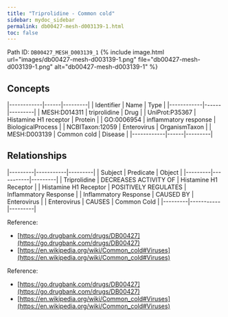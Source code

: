 ```yaml
---
title: "Triprolidine - Common cold"
sidebar: mydoc_sidebar
permalink: db00427-mesh-d003139-1.html
toc: false 
---
```



Path ID: `DB00427_MESH_D003139_1`
{% include image.html url="images/db00427-mesh-d003139-1.png" file="db00427-mesh-d003139-1.png" alt="db00427-mesh-d003139-1" %}

## Concepts

|------------|------|---------|
| Identifier | Name | Type    |
|------------|------|---------|
| MESH:D014311 | triprolidine | Drug |
| UniProt:P35367 | Histamine H1 receptor | Protein |
| GO:0006954 | inflammatory response | BiologicalProcess |
| NCBITaxon:12059 | Enterovirus | OrganismTaxon |
| MESH:D003139 | Common cold | Disease |
|------------|------|---------|

## Relationships

|---------|-----------|---------|
| Subject | Predicate | Object  |
|---------|-----------|---------|
| Triprolidine | DECREASES ACTIVITY OF | Histamine H1 Receptor |
| Histamine H1 Receptor | POSITIVELY REGULATES | Inflammatory Response |
| Inflammatory Response | CAUSED BY | Enterovirus |
| Enterovirus | CAUSES | Common Cold |
|---------|-----------|---------|

Reference: 
  - [https://go.drugbank.com/drugs/DB00427](https://go.drugbank.com/drugs/DB00427)
  - [https://en.wikipedia.org/wiki/Common_cold#Viruses](https://en.wikipedia.org/wiki/Common_cold#Viruses)

Reference: 
  - [https://go.drugbank.com/drugs/DB00427](https://go.drugbank.com/drugs/DB00427)
  - [https://en.wikipedia.org/wiki/Common_cold#Viruses](https://en.wikipedia.org/wiki/Common_cold#Viruses)
